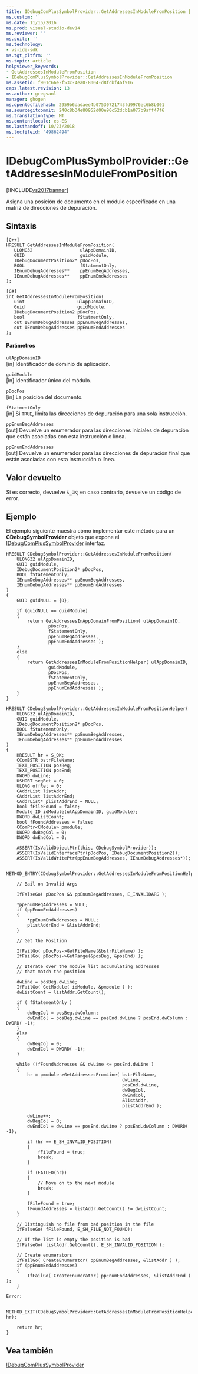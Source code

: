 ```yaml
---
title: IDebugComPlusSymbolProvider::GetAddressesInModuleFromPosition | Documentos de Microsoft
ms.custom: ''
ms.date: 11/15/2016
ms.prod: visual-studio-dev14
ms.reviewer: ''
ms.suite: ''
ms.technology:
- vs-ide-sdk
ms.tgt_pltfrm: ''
ms.topic: article
helpviewer_keywords:
- GetAddressesInModuleFromPosition
- IDebugComPlusSymbolProvider::GetAddressesInModuleFromPosition
ms.assetid: f901c66e-f53c-4ea0-8004-d8fcbf46f916
caps.latest.revision: 13
ms.author: gregvanl
manager: ghogen
ms.openlocfilehash: 2959b6dadaee4b07530721743fd9976ec6b8b001
ms.sourcegitcommit: 240c8b34e80952d00e90c52dcb1a077b9aff47f6
ms.translationtype: MT
ms.contentlocale: es-ES
ms.lasthandoff: 10/23/2018
ms.locfileid: "49862494"
---
```

# <a name="idebugcomplussymbolprovidergetaddressesinmodulefromposition"></a>IDebugComPlusSymbolProvider::GetAddressesInModuleFromPosition
[!INCLUDE[vs2017banner](../../../includes/vs2017banner.md)]

Asigna una posición de documento en el módulo especificado en una matriz de direcciones de depuración.  
  
## <a name="syntax"></a>Sintaxis  
  
```  
[C++]  
HRESULT GetAddressesInModuleFromPosition(  
   ULONG32                  ulAppDomainID,  
   GUID                     guidModule,  
   IDebugDocumentPosition2* pDocPos,  
   BOOL                     fStatmentOnly,  
   IEnumDebugAddresses**    ppEnumBegAddresses,  
   IEnumDebugAddresses**    ppEnumEndAddresses  
);  
```  
  
```  
[C#]  
int GetAddressesInModuleFromPosition(  
   uint                    ulAppDomainID,  
   Guid                    guidModule,  
   IDebugDocumentPosition2 pDocPos,  
   bool                    fStatmentOnly,  
   out IEnumDebugAddresses ppEnumBegAddresses,  
   out IEnumDebugAddresses ppEnumEndAddresses  
);  
```  
  
#### <a name="parameters"></a>Parámetros  
 `ulAppDomainID`  
 [in] Identificador de dominio de aplicación.  
  
 `guidModule`  
 [in] Identificador único del módulo.  
  
 `pDocPos`  
 [in] La posición del documento.  
  
 `fStatmentOnly`  
 [in] Si `TRUE`, limita las direcciones de depuración para una sola instrucción.  
  
 `ppEnumBegAddresses`  
 [out] Devuelve un enumerador para las direcciones iniciales de depuración que están asociadas con esta instrucción o línea.  
  
 `ppEnumEndAddresses`  
 [out] Devuelve un enumerador para las direcciones de depuración final que están asociadas con esta instrucción o línea.  
  
## <a name="return-value"></a>Valor devuelto  
 Si es correcto, devuelve `S_OK`; en caso contrario, devuelve un código de error.  
  
## <a name="example"></a>Ejemplo  
 El ejemplo siguiente muestra cómo implementar este método para un **CDebugSymbolProvider** objeto que expone el [IDebugComPlusSymbolProvider](../../../extensibility/debugger/reference/idebugcomplussymbolprovider.md) interfaz.  
  
```cpp#  
HRESULT CDebugSymbolProvider::GetAddressesInModuleFromPosition(  
    ULONG32 ulAppDomainID,  
    GUID guidModule,  
    IDebugDocumentPosition2* pDocPos,  
    BOOL fStatementOnly,  
    IEnumDebugAddresses** ppEnumBegAddresses,  
    IEnumDebugAddresses** ppEnumEndAddresses  
)  
{  
    GUID guidNULL = {0};  
  
    if (guidNULL == guidModule)  
    {  
        return GetAddressesInAppDomainFromPosition( ulAppDomainID,  
                pDocPos,  
                fStatementOnly,  
                ppEnumBegAddresses,  
                ppEnumEndAddresses );  
    }  
    else  
    {  
        return GetAddressesInModuleFromPositionHelper( ulAppDomainID,  
                guidModule,  
                pDocPos,  
                fStatementOnly,  
                ppEnumBegAddresses,  
                ppEnumEndAddresses );  
    }  
}  
  
HRESULT CDebugSymbolProvider::GetAddressesInModuleFromPositionHelper(  
    ULONG32 ulAppDomainID,  
    GUID guidModule,  
    IDebugDocumentPosition2* pDocPos,  
    BOOL fStatementOnly,  
    IEnumDebugAddresses** ppEnumBegAddresses,  
    IEnumDebugAddresses** ppEnumEndAddresses  
)  
{  
    HRESULT hr = S_OK;  
    CComBSTR bstrFileName;  
    TEXT_POSITION posBeg;  
    TEXT_POSITION posEnd;  
    DWORD dwLine;  
    USHORT segRet = 0;  
    ULONG offRet = 0;  
    CAddrList listAddr;  
    CAddrList listAddrEnd;  
    CAddrList* plistAddrEnd = NULL;  
    bool fFileFound = false;  
    Module_ID idModule(ulAppDomainID, guidModule);  
    DWORD dwListCount;  
    bool fFoundAddresses = false;  
    CComPtr<CModule> pmodule;  
    DWORD dwBegCol = 0;  
    DWORD dwEndCol = 0;  
  
    ASSERT(IsValidObjectPtr(this, CDebugSymbolProvider));  
    ASSERT(IsValidInterfacePtr(pDocPos, IDebugDocumentPosition2));  
    ASSERT(IsValidWritePtr(ppEnumBegAddresses, IEnumDebugAddresses*));  
  
    METHOD_ENTRY(CDebugSymbolProvider::GetAddressesInModuleFromPositionHelper);  
  
    // Bail on Invalid Args  
  
    IfFalseGo( pDocPos && ppEnumBegAddresses, E_INVALIDARG );  
  
    *ppEnumBegAddresses = NULL;  
    if (ppEnumEndAddresses)  
    {  
        *ppEnumEndAddresses = NULL;  
        plistAddrEnd = &listAddrEnd;  
    }  
  
    // Get the Position  
  
    IfFailGo( pDocPos->GetFileName(&bstrFileName) );  
    IfFailGo( pDocPos->GetRange(&posBeg, &posEnd) );  
  
    // Iterate over the module list accumulating addresses  
    // that match the position  
  
    dwLine = posBeg.dwLine;  
    IfFailGo( GetModule( idModule, &pmodule ) );  
    dwListCount = listAddr.GetCount();  
  
    if ( fStatementOnly )  
    {  
        dwBegCol = posBeg.dwColumn;  
        dwEndCol = posBeg.dwLine == posEnd.dwLine ? posEnd.dwColumn : DWORD( -1);  
    }  
    else  
    {  
        dwBegCol = 0;  
        dwEndCol = DWORD( -1);  
    }  
  
    while (!fFoundAddresses && dwLine <= posEnd.dwLine )  
    {  
        hr = pmodule->GetAddressesFromLine( bstrFileName,  
                                            dwLine,  
                                            posEnd.dwLine,  
                                            dwBegCol,  
                                            dwEndCol,  
                                            &listAddr,  
                                            plistAddrEnd );  
  
        dwLine++;  
        dwBegCol = 0;  
        dwEndCol = dwLine == posEnd.dwLine ? posEnd.dwColumn : DWORD( -1);  
  
        if (hr == E_SH_INVALID_POSITION)  
        {  
            fFileFound = true;  
            break;  
        }  
  
        if (FAILED(hr))  
        {  
            // Move on to the next module  
            break;  
        }  
  
        fFileFound = true;  
        fFoundAddresses = listAddr.GetCount() != dwListCount;  
    }  
  
    // Distinguish no file from bad position in the file  
    IfFalseGo( fFileFound, E_SH_FILE_NOT_FOUND);  
  
    // If the list is empty the position is bad  
    IfFalseGo( listAddr.GetCount(), E_SH_INVALID_POSITION );  
  
    // Create enumerators  
    IfFailGo( CreateEnumerator( ppEnumBegAddresses, &listAddr ) );  
    if (ppEnumEndAddresses)  
    {  
        IfFailGo( CreateEnumerator( ppEnumEndAddresses, &listAddrEnd ) );  
    }  
  
Error:  
  
    METHOD_EXIT(CDebugSymbolProvider::GetAddressesInModuleFromPositionHelper, hr);  
  
    return hr;  
}  
```  
  
## <a name="see-also"></a>Vea también  
 [IDebugComPlusSymbolProvider](../../../extensibility/debugger/reference/idebugcomplussymbolprovider.md)

